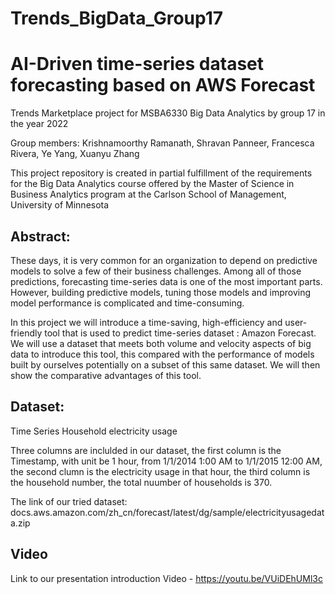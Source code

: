 # Trends_BigData_Group17
# AI-Driven time-series dataset forecasting based on AWS Forecast 
Trends Marketplace project for MSBA6330 Big Data Analytics by group 17 in the year 2022

Group members: Krishnamoorthy Ramanath, Shravan Panneer, Francesca Rivera, Ye Yang, Xuanyu Zhang

This project repository is created in partial fulfillment of the requirements for the Big Data Analytics course offered by the Master of Science in Business Analytics program at the Carlson School of Management, University of Minnesota

## Abstract: 
These days, it is very common for an organization to depend on predictive models to solve a few of their business challenges. Among all of those predictions, forecasting time-series data is one of the most important parts. However, building predictive models, tuning those models and improving model performance is complicated and time-consuming. 

In this project we will introduce a time-saving, high-efficiency and user-friendly tool that is used to predict time-series dataset : Amazon Forecast. We will use a dataset that meets both volume and velocity aspects of big data to introduce this tool, this compared with the performance of models built by ourselves potentially on a subset of this same dataset. We will then show the comparative advantages of this tool.

## Dataset:
Time Series Household electricity usage

Three columns are inclulded in our dataset, the first column is the Timestamp, with unit be 1 hour, from 1/1/2014 1:00 AM to 1/1/2015 12:00 AM, the second clumn is the electricity usage in that hour, the third column is the household number, the total nuumber of households is 370.

The link of our tried dataset: docs.aws.amazon.com/zh_cn/forecast/latest/dg/sample/electricityusagedata.zip

## Video
Link to our presentation introduction Video - https://youtu.be/VUiDEhUMl3c
